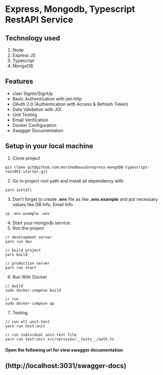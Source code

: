 # Express, Mongodb, Typescript RestAPI Service

## Technology used
1. Node
2. Express JS
3. Typescript
4. MongoDB

## Features
* User SignIn/SignUp
* Basic Authentication with jwt-http
* OAuth 2.0 (Authentication with Access & Refresh Token)
* Data Validation with JOI
* Unit Testing
* Email Verification
* Docker Configuration
* Swagger Documentation

## Setup in your local machine
1. Clone project
```
git clone git@github.com:morshedmasud/express-mongoDB-typescript-restAPI-starter.git
```
2. Go to project root path and install all dependency with
```
yarn install
```
3. Don't forget to create **.env** file as like **.env.example** and put necessary values like DB Info, Email Info
```shell script
cp .env.example .env
```
4. Start your mongodb service.
5. Run the project
```shell script
// development server
yarn run dev

// build project
yarn build

// production server
yarn run start
```

6. Run With Docker
```shell script
// build
sudo docker-compose build

// run
sudo docker-compose up
```

7. Testing
```shell script
// run all unit-test
yarn run test:unit

// run individual unit-test file
yarn run test:unit src/services/__tests__/auth.ts
```


#### Open the following url for view swagger documentation
## (http://localhost:3031/swagger-docs)
